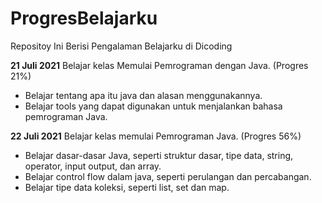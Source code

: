 # ProgresBelajarku

Repositoy Ini Berisi Pengalaman Belajarku di Dicoding

**21 Juli 2021**
Belajar kelas Memulai Pemrograman dengan Java. (Progres 21%)
  * Belajar tentang apa itu java dan alasan menggunakannya.
  * Belajar tools yang dapat digunakan untuk menjalankan bahasa pemrograman Java.
  
**22 Juli 2021**
Belajar kelas memulai Pemrograman Java. (Progres 56%)
  * Belajar dasar-dasar Java, seperti struktur dasar, tipe data, string, operator, input output, dan array.
  * Belajar control flow dalam java, seperti perulangan dan percabangan.
  * Belajar tipe data koleksi, seperti list, set dan map.

